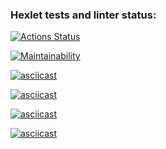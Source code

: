 ### Hexlet tests and linter status:
[![Actions Status](https://github.com/alisa-kz/python-project-49/actions/workflows/hexlet-check.yml/badge.svg)](https://github.com/alisa-kz/python-project-49/actions)

[![Maintainability](https://api.codeclimate.com/v1/badges/ce98e1ebc9372648e7ce/maintainability)](https://codeclimate.com/github/alisa-kz/python-project-49/maintainability)

[![asciicast](https://asciinema.org/a/5uMQ2ItE3WNdXD9QMklkAutG0.svg)](https://asciinema.org/a/5uMQ2ItE3WNdXD9QMklkAutG0)

[![asciicast](https://asciinema.org/a/SwoLYe5leB1LAUX3ODS9UAhcz.svg)](https://asciinema.org/a/SwoLYe5leB1LAUX3ODS9UAhcz)

[![asciicast](https://asciinema.org/a/zs6cOTF1lx7y64XDbolUVjKv0.svg)](https://asciinema.org/a/zs6cOTF1lx7y64XDbolUVjKv0)

[![asciicast](https://asciinema.org/a/MYljo0FpSklELrKBjZkatVYdG.svg)](https://asciinema.org/a/MYljo0FpSklELrKBjZkatVYdG)
